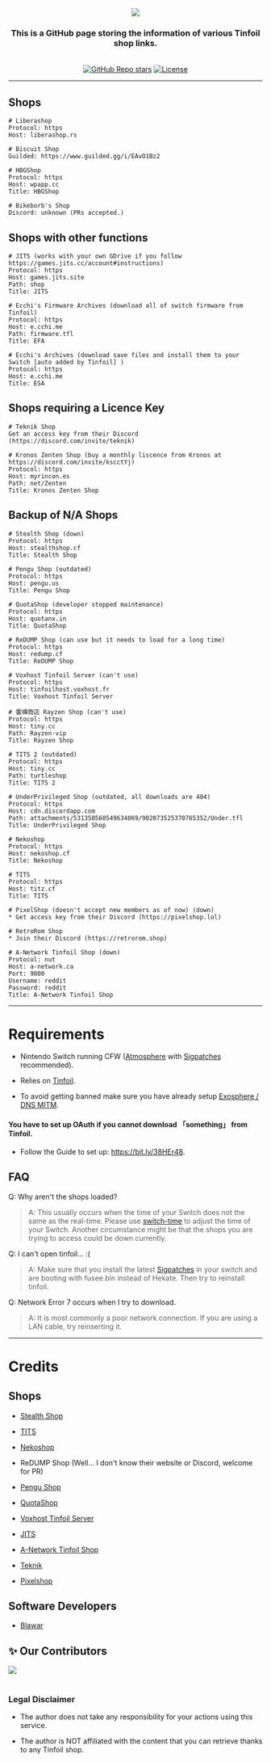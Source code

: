 <div align="center">
<img src="https://readme-typing-svg.demolab.com?font=Roboto+Mono&pause=1000&center=true&random=false&width=435&lines=tinfoil-json">
<h3>This is a GitHub page storing the information of various Tinfoil shop links.</h3>
</div>

</br>

<div align="center">
  <a href="https://github.com/carcaschoi/tinfoil-json/stargazers"><img alt="GitHub Repo stars" src="https://img.shields.io/github/stars/carcaschoi/tinfoil-json?style=for-the-badge"></a>
  <a href="https://github.com/carcaschoi/tinfoil-json/blob/main/LICENSE"><img alt="License" src="https://img.shields.io/badge/license-AGPLv3-purple?style=for-the-badge"></a>
</div>

___

## Shops
```
# Liberashop
Protocol: https
Host: liberashop.rs
```

```
# Biscuit Shop
Guilded: https://www.guilded.gg/i/EAvO1Bz2
```

```
# HBGShop
Protocol: https
Host: wpapp.cc
Title: HBGShop
```

```
# Bikeborb's Shop
Discord: unknown (PRs accepted.)
```

## Shops with other functions

```
# JITS (works with your own GDrive if you follow https://games.jits.cc/account#instructions)
Protocol: https
Host: games.jits.site
Path: shop
Title: JITS
```

```
# Ecchi's Firmware Archives (download all of switch firmware from Tinfoil)
Protocol: https
Host: e.cchi.me
Path: firmware.tfl
Title: EFA
```

```
# Ecchi's Archives (download save files and install them to your Switch [auto added by Tinfoil] )
Protocol: https
Host: e.cchi.me
Title: ESA
```
## Shops requiring a Licence Key

```
# Teknik Shop
Get an access key from their Discord (https://discord.com/invite/teknik)
```

```
# Kronos Zenten Shop (buy a monthly liscence from Kronos at https://discord.com/invite/kscctYj)
Protocol: https
Host: myrincon.es
Path: net/Zenten
Title: Kronos Zenten Shop
```

## Backup of N/A Shops

```
# Stealth Shop (down)
Protocol: https
Host: stealthshop.cf
Title: Stealth Shop
```

```
# Pengu Shop (outdated)
Protocol: https
Host: pengu.us
Title: Pengu Shop
```

```
# QuotaShop (developer stopped maintenance)
Protocol: https
Host: quotanx.in
Title: QuotaShop
```

```
# ReDUMP Shop (can use but it needs to load for a long time)
Protocol: https
Host: redump.cf
Title: ReDUMP Shop
```

```
# Voxhost Tinfoil Server (can't use)
Protocol: https
Host: tinfoilhost.voxhost.fr
Title: Voxhost Tinfoil Server
```

```
# 雷禪商店 Rayzen Shop (can't use)
Protocol: https
Host: tiny.cc
Path: Rayzen-vip
Title: Rayzen Shop
```

```
# TITS 2 (outdated)
Protocol: https
Host: tiny.cc
Path: turtleshop
Title: TITS 2
```

```
# UnderPrivileged Shop (outdated, all downloads are 404)
Protocol: https
Host: cdn.discordapp.com
Path: attachments/531350560549634069/902073525370765352/Under.tfl
Title: UnderPrivileged Shop
```

```
# Nekoshop
Protocol: https
Host: nekoshop.cf
Title: Nekoshop
```

```
# TITS
Protocol: https
Host: titz.cf
Title: TITS
```

```
# PixelShop (doesn't accept new members as of now) (down)
* Get access key from their Discord (https://pixelshop.lol)
```

```
# RetroRom Shop
* Join their Discord (https://retrorom.shop)
```

```
# A-Network Tinfoil Shop (down)
Protocol: nut
Host: a-network.ca
Port: 9000
Username: reddit
Password: reddit
Title: A-Network Tinfoil Shop
```

---

# Requirements

* Nintendo Switch running CFW ([Atmosphere](https://github.com/Atmosphere-NX/Atmosphere/releases) with [Sigpatches](https://github.com/ITotalJustice/patches/releases) recommended).

* Relies on [Tinfoil](https://tinfoil.io).

* To avoid getting banned make sure you have already setup [Exosphere / DNS MITM](https://rentry.org/ExosphereDNSMITM).

#### You have to set up OAuth if you cannot download  「something」  from Tinfoil.
* Follow the Guide to set up: https://bit.ly/38HEr48.

## FAQ

Q: Why aren't the shops loaded?

> A: This usually occurs when the time of your Switch does not the same as the real-time. Please use [switch-time](https://github.com/3096/switch-time) to adjust the time of your Switch. Another circumstance might be that the shops you are trying to access could be down currently.


Q: I can't open tinfoil... :(

> A: Make sure that you install the latest [Sigpatches](https://github.com/ITotalJustice/patches/releases/latest) in your switch and are booting with fusee.bin instead of Hekate. Then try to reinstall tinfoil.


Q: Network Error 7 occurs when I try to download.

> A: It is most commonly a poor network connection. If you are using a LAN cable, try reinserting it.

---

# Credits

## Shops

* [Stealth Shop](https://discord.gg/EZMAupDvWE)

* [TITS](https://discord.gg/QFXjFa3Jkh)

* [Nekoshop](https://discord.gg/pytKu48eMk)

* ReDUMP Shop (Well... I don't know their website or Discord, welcome for PR)

* [Pengu Shop](https://discord.gg/VAadvt9KFH)

* [QuotaShop](https://discord.gg/kjvT5ah)

* [Voxhost Tinfoil Server](https://tinfoil.voxhost.fr/discord)

* [JITS](https://discord.gg/vGqsaD2)

* [A-Network Tinfoil Shop](https://a-network.ca/switch.php)

* [Teknik](https://teknik.app)

* [Pixelshop](https://pixelshop.lol/)


## Software Developers

* [Blawar](https://github.com/blawar)


## ✨ Our Contributors

<a href="https://github.com/carcaschoi/tinfoil-json/graphs/contributors">
  <img src="https://contrib.rocks/image?repo=carcaschoi/tinfoil-json" />
</a>


</br>
</br>


### Legal Disclaimer

- The author does not take any responsibility for your actions using this service.

- The author is NOT affiliated with the content that you can retrieve thanks to any Tinfoil shop.
